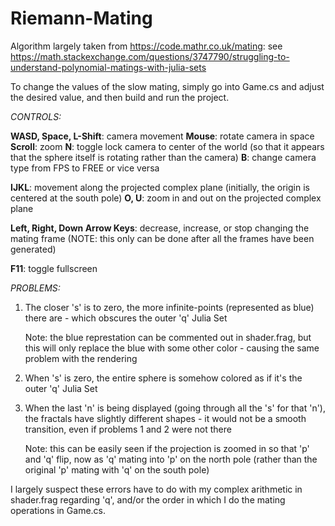 # Riemann-Mating

Algorithm largely taken from https://code.mathr.co.uk/mating: see https://math.stackexchange.com/questions/3747790/struggling-to-understand-polynomial-matings-with-julia-sets

To change the values of the slow mating, simply go into Game.cs and adjust the desired value, and then build and run the project.

*CONTROLS:*

  **WASD, Space, L-Shift**: camera movement
  **Mouse**: rotate camera in space
  **Scroll**: zoom
  **N**: toggle lock camera to center of the world (so that it appears that the sphere itself is rotating rather than the camera)
  **B**: change camera type from FPS to FREE or vice versa

  **IJKL**: movement along the projected complex plane (initially, the origin is centered at the south pole)
  **O, U**: zoom in and out on the projected complex plane
   
  **Left, Right, Down Arrow Keys**: decrease, increase, or stop changing the mating frame (NOTE: this only can be done after all the frames have been generated)
  
  **F11**: toggle fullscreen


*PROBLEMS:*
  1. The closer 's' is to zero, the more infinite-points (represented as blue) there are - which obscures the outer 'q' Julia Set
  
     Note: the blue represtation can be commented out in shader.frag, but this will only replace the blue with some other color - causing the same problem with the rendering
  2. When 's' is zero, the entire sphere is somehow colored as if it's the outer 'q' Julia Set
  3. When the last 'n' is being displayed (going through all the 's' for that 'n'), the fractals have slightly different shapes - it would not be a smooth transition, even if problems 1 and 2 were not there
  
     Note: this can be easily seen if the projection is zoomed in so that 'p' and 'q' flip, now as 'q' mating into 'p' on the north pole (rather than the original 'p' mating with 'q' on the south pole)


I largely suspect these errors have to do with my complex arithmetic in shader.frag regarding 'q', and/or the order in which I do the mating operations in Game.cs.
